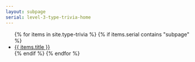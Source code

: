 ```yaml
---
layout: subpage
serial: level-3-type-trivia-home
--- 
```

<ul>
	{% for items in site.type-trivia %}
		{% if items.serial contains "subpage" %} 
			<li><a href="{{site.baseurl}}{{site.url}}{{ items.url }}">{{ items.title }}</a></li>
		{% endif %}
	{% endfor %} 
</ul>
